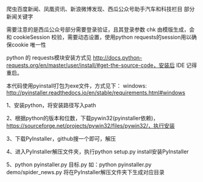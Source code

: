 爬虫百度新闻、凤凰资讯、新浪微博发现、西瓜公众号助手汽车和科技栏目
部分新闻关键字

需要注意的是西瓜公众号部分需要登录验证，且其登录参数 chk 由模版生成，会和 cookieSession 校验，需要动态设置，使用python requests的session用以确保cookie
唯一性

python 的 requests模块安装方式见 http://docs.python-requests.org/en/master/user/install/#get-the-source-code，安装后 IDE 记得重启。

本代码使用pyinstall打包为exe文件，方式见下：
windows:
http://pyinstaller.readthedocs.io/en/stable/requirements.html#windows

1、安装python，将安装路径写入path

2、根据python的版本和位数，下载pywin32(pyinstaller依赖)，https://sourceforge.net/projects/pywin32/files/pywin32/，执行安装

3、下载PyInstaller，github搜一个即可，解压

4、进入PyInstaller解压文件夹，执行python setup.py install安装PyInstaller

5、python pyinstaller.py 目标.py
如：python pyinstaller.py demo/spider_news.py
将在PyInstaller解压文件夹下生成对应目录
